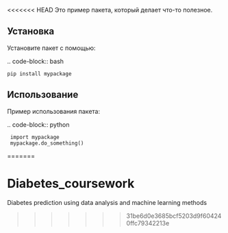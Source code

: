 <<<<<<< HEAD
 Это пример пакета, который делает что-то полезное.

 Установка
 ---------
 Установите пакет с помощью:

 .. code-block:: bash

    pip install mypackage

 Использование
 --------------
 Пример использования пакета:

 .. code-block:: python

     import mypackage
     mypackage.do_something()
=======
# Diabetes_coursework
Diabetes prediction using data analysis and machine learning methods
>>>>>>> 31be6d0e3685bcf5203d9f604240ffc79342213e
